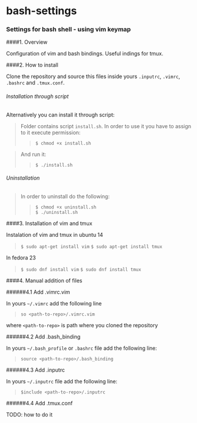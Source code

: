 # bash-settings
### Settings for bash shell - using vim keymap

####1. Overview

Configuration of vim and bash bindings. Useful indings for tmux.

####2. How to install

Clone the repository and source this files inside yours `.inputrc`, `.vimrc`, `.bashrc` and `.tmux.conf`.

###### Installation through script

Alternatively you can install it through script:

> Folder contains script `install.sh`. In order to use it you have to assign to it execute permission: <br />
> > `$ chmod +x install.sh` <br />

> And run it: <br />
> > `$ ./install.sh` </br>

###### Uninstallation

> In order to uninstall do the following: <br />
> > `$ chmod +x uninstall.sh` <br />
> > `$ ./uninstall.sh`

####3. Installation of vim and tmux

Instalation of vim and tmux in ubuntu 14

> `$ sudo apt-get install vim`
> `$ sudo apt-get install tmux`

In fedora 23

> `$ sudo dnf install vim`
> `$ sudo dnf install tmux`

####4. Manual addition of files

######4.1 Add .vimrc.vim

In yours `~/.vimrc` add the following line <br />
>	`so <path-to-repo>/.vimrc.vim` <br />

where `<path-to-repo>` is path where you cloned the repository

######4.2 Add .bash_binding

In yours `~/.bash_profile` or `.bashrc` file add the following line: <br />
> `source <path-to-repo>/.bash_binding` <br />

######4.3 Add .inputrc

In yours `~/.inputrc` file add the following line: <br />
> `$include <path-to-repo>/.inputrc` <br />

######4.4 Add .tmux.conf

TODO: how to do it
